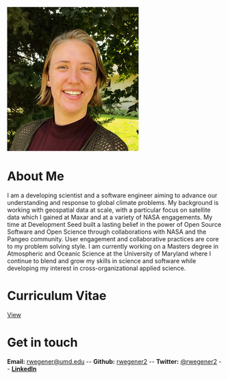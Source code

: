 <img src="assets/wegener.jpg" alt="Wegener headshot"/>

# About Me

I am a developing scientist and a software engineer aiming to advance our understanding and response to global climate problems. My background is working with geospatial data at scale, with a particular focus on satellite data which I gained at Maxar and at a variety of NASA engagements. My time at Development Seed built a lasting belief in the power of Open Source Software and Open Science through collaborations with NASA and the Pangeo community. User engagement and collaborative practices are core to my problem solving style. I am currently working on a Masters degree in Atmospheric and Oceanic Science at the University of Maryland where I continue to blend and grow my skills in science and software while developing my interest in cross-organizational applied science.

# Curriculum Vitae
[View](./assets/Wegener_CV.pdf)

# Get in touch
**Email:** rwegener@umd.edu -- 
**Github:** [rwegener2](https://github.com/rwegener2) -- 
**Twitter:** [@rwegener2](https://twitter.com/rwegener2) -- 
**[LinkedIn](https://www.linkedin.com/in/rachelwegener/)**
